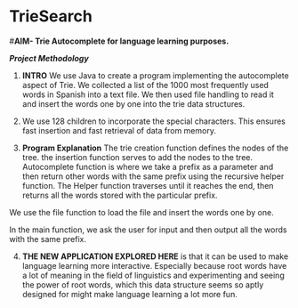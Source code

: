 # TrieSearch

#**AIM- Trie Autocomplete for language learning purposes.**

***Project Methodology***

1. **INTRO** 
We use Java to create a program implementing the autocomplete aspect of Trie.
We collected a list of the 1000 most frequently used words in Spanish into a text file.
We then used file handling to read it and insert the words one by one into the trie data structures.

2. We use 128 children to incorporate the special characters. This ensures fast insertion and fast retrieval of data from memory. 

3. **Program Explanation** 
The trie creation function defines the nodes of the tree. the insertion function serves to add the nodes to the tree. 
Autocomplete function is where we take a prefix as a parameter and then return other words with the same prefix using the recursive helper function.
The Helper function traverses until it reaches the end, then returns all the words stored with the particular prefix.

We use the file function to load the file and insert the words one by one.

In the main function, we ask the user for input and then output all the words with the same prefix.


4. **THE NEW APPLICATION EXPLORED HERE** is that it can be used to make language learning more interactive. Especially because root words have a lot of meaning in the field of linguistics and experimenting and seeing the power of root words, which this data structure seems so aptly designed for might make language learning a lot more fun.
